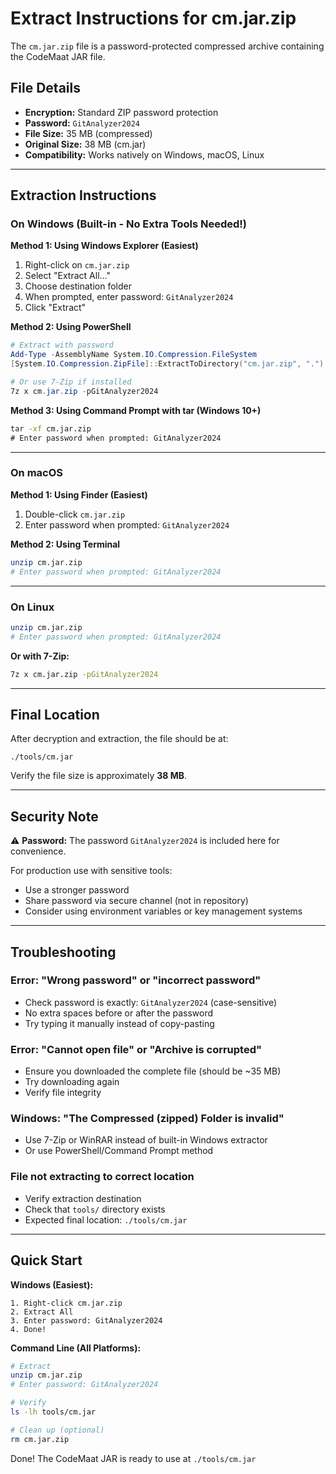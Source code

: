 # Extract Instructions for cm.jar.zip

The `cm.jar.zip` file is a password-protected compressed archive containing the CodeMaat JAR file.

## File Details
- **Encryption:** Standard ZIP password protection
- **Password:** `GitAnalyzer2024`
- **File Size:** 35 MB (compressed)
- **Original Size:** 38 MB (cm.jar)
- **Compatibility:** Works natively on Windows, macOS, Linux

---

## Extraction Instructions

### On Windows (Built-in - No Extra Tools Needed!)

**Method 1: Using Windows Explorer (Easiest)**
1. Right-click on `cm.jar.zip`
2. Select "Extract All..."
3. Choose destination folder
4. When prompted, enter password: `GitAnalyzer2024`
5. Click "Extract"

**Method 2: Using PowerShell**
```powershell
# Extract with password
Add-Type -AssemblyName System.IO.Compression.FileSystem
[System.IO.Compression.ZipFile]::ExtractToDirectory("cm.jar.zip", ".")

# Or use 7-Zip if installed
7z x cm.jar.zip -pGitAnalyzer2024
```

**Method 3: Using Command Prompt with tar (Windows 10+)**
```cmd
tar -xf cm.jar.zip
# Enter password when prompted: GitAnalyzer2024
```

---

### On macOS

**Method 1: Using Finder (Easiest)**
1. Double-click `cm.jar.zip`
2. Enter password when prompted: `GitAnalyzer2024`

**Method 2: Using Terminal**
```bash
unzip cm.jar.zip
# Enter password when prompted: GitAnalyzer2024
```

---

### On Linux

```bash
unzip cm.jar.zip
# Enter password when prompted: GitAnalyzer2024
```

**Or with 7-Zip:**
```bash
7z x cm.jar.zip -pGitAnalyzer2024
```

---

## Final Location

After decryption and extraction, the file should be at:
```
./tools/cm.jar
```

Verify the file size is approximately **38 MB**.

---

## Security Note

⚠️ **Password:** The password `GitAnalyzer2024` is included here for convenience. 

For production use with sensitive tools:
- Use a stronger password
- Share password via secure channel (not in repository)
- Consider using environment variables or key management systems

---

## Troubleshooting

### Error: "Wrong password" or "incorrect password"
- Check password is exactly: `GitAnalyzer2024` (case-sensitive)
- No extra spaces before or after the password
- Try typing it manually instead of copy-pasting

### Error: "Cannot open file" or "Archive is corrupted"
- Ensure you downloaded the complete file (should be ~35 MB)
- Try downloading again
- Verify file integrity

### Windows: "The Compressed (zipped) Folder is invalid"
- Use 7-Zip or WinRAR instead of built-in Windows extractor
- Or use PowerShell/Command Prompt method

### File not extracting to correct location
- Verify extraction destination
- Check that `tools/` directory exists
- Expected final location: `./tools/cm.jar`

---

## Quick Start

**Windows (Easiest):**
```
1. Right-click cm.jar.zip
2. Extract All
3. Enter password: GitAnalyzer2024
4. Done!
```

**Command Line (All Platforms):**
```bash
# Extract
unzip cm.jar.zip
# Enter password: GitAnalyzer2024

# Verify
ls -lh tools/cm.jar

# Clean up (optional)
rm cm.jar.zip
```

Done! The CodeMaat JAR is ready to use at `./tools/cm.jar`

